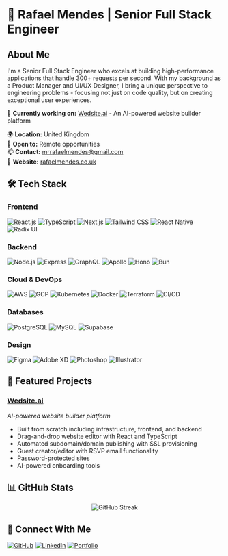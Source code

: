 # 👋 Rafael Mendes | Senior Full Stack Engineer

## About Me

I'm a Senior Full Stack Engineer who excels at building high-performance applications that handle 300+ requests per second. With my background as a Product Manager and UI/UX Designer, I bring a unique perspective to engineering problems - focusing not just on code quality, but on creating exceptional user experiences.

🚀 **Currently working on:** [Wedsite.ai](https://wedsite.ai) - An AI-powered website builder platform

🌍 **Location:** United Kingdom  
💼 **Open to:** Remote opportunities  
📫 **Contact:** [mrrafaelmendes@gmail.com](mailto:mrrafaelmendes@gmail.com)  
🔗 **Website:** [rafaelmendes.co.uk](https://rafaelmendes.co.uk)

## 🛠️ Tech Stack

### Frontend
![React.js](https://img.shields.io/badge/-React-61DAFB?style=flat-square&logo=react&logoColor=black)
![TypeScript](https://img.shields.io/badge/-TypeScript-3178C6?style=flat-square&logo=typescript&logoColor=white)
![Next.js](https://img.shields.io/badge/-Next.js-000000?style=flat-square&logo=next.js&logoColor=white)
![Tailwind CSS](https://img.shields.io/badge/-Tailwind_CSS-38B2AC?style=flat-square&logo=tailwind-css&logoColor=white)
![React Native](https://img.shields.io/badge/-React_Native-61DAFB?style=flat-square&logo=react&logoColor=black)
![Radix UI](https://img.shields.io/badge/-Radix_UI-161618?style=flat-square&logo=radix-ui&logoColor=white)

### Backend
![Node.js](https://img.shields.io/badge/-Node.js-339933?style=flat-square&logo=node.js&logoColor=white)
![Express](https://img.shields.io/badge/-Express-000000?style=flat-square&logo=express&logoColor=white)
![GraphQL](https://img.shields.io/badge/-GraphQL-E10098?style=flat-square&logo=graphql&logoColor=white)
![Apollo](https://img.shields.io/badge/-Apollo-311C87?style=flat-square&logo=apollo-graphql&logoColor=white)
![Hono](https://img.shields.io/badge/-Hono-E36002?style=flat-square&logo=data:image/svg+xml;base64,...)
![Bun](https://img.shields.io/badge/-Bun-000000?style=flat-square&logo=bun&logoColor=white)

### Cloud & DevOps
![AWS](https://img.shields.io/badge/-AWS-232F3E?style=flat-square&logo=amazon-aws&logoColor=white)
![GCP](https://img.shields.io/badge/-GCP-4285F4?style=flat-square&logo=google-cloud&logoColor=white)
![Kubernetes](https://img.shields.io/badge/-Kubernetes-326CE5?style=flat-square&logo=kubernetes&logoColor=white)
![Docker](https://img.shields.io/badge/-Docker-2496ED?style=flat-square&logo=docker&logoColor=white)
![Terraform](https://img.shields.io/badge/-Terraform-7B42BC?style=flat-square&logo=terraform&logoColor=white)
![CI/CD](https://img.shields.io/badge/-CI/CD-2088FF?style=flat-square&logo=github-actions&logoColor=white)

### Databases
![PostgreSQL](https://img.shields.io/badge/-PostgreSQL-336791?style=flat-square&logo=postgresql&logoColor=white)
![MySQL](https://img.shields.io/badge/-MySQL-4479A1?style=flat-square&logo=mysql&logoColor=white)
![Supabase](https://img.shields.io/badge/-Supabase-3ECF8E?style=flat-square&logo=supabase&logoColor=white)

### Design
![Figma](https://img.shields.io/badge/-Figma-F24E1E?style=flat-square&logo=figma&logoColor=white)
![Adobe XD](https://img.shields.io/badge/-Adobe_XD-FF61F6?style=flat-square&logo=adobe-xd&logoColor=white)
![Photoshop](https://img.shields.io/badge/-Photoshop-31A8FF?style=flat-square&logo=adobe-photoshop&logoColor=white)
![Illustrator](https://img.shields.io/badge/-Illustrator-FF9A00?style=flat-square&logo=adobe-illustrator&logoColor=white)

## 🌟 Featured Projects

### [Wedsite.ai](https://wedsite.ai)
*AI-powered website builder platform*

- Built from scratch including infrastructure, frontend, and backend
- Drag-and-drop website editor with React and TypeScript
- Automated subdomain/domain publishing with SSL provisioning
- Guest creator/editor with RSVP email functionality
- Password-protected sites
- AI-powered onboarding tools


## 📊 GitHub Stats

<p align="center">
  <img src="https://github-readme-streak-stats.herokuapp.com/?user=designedhead&stroke=ffffff&background=1c1917&ring=0891b2&fire=0891b2&currStreakNum=ffffff&currStreakLabel=0891b2&sideNums=ffffff&sideLabels=ffffff&dates=ffffff&hide_border=true" alt="GitHub Streak" />
</p>

## 🔗 Connect With Me

[![GitHub](https://img.shields.io/badge/-GitHub-181717?style=for-the-badge&logo=github)](https://github.com/designedhead)
[![LinkedIn](https://img.shields.io/badge/-LinkedIn-0A66C2?style=for-the-badge&logo=linkedin)](https://www.linkedin.com/in/mrrafaelmendes)
[![Portfolio](https://img.shields.io/badge/-Portfolio-000000?style=for-the-badge&logo=safari&logoColor=white)](https://rafaelmendes.co.uk)
